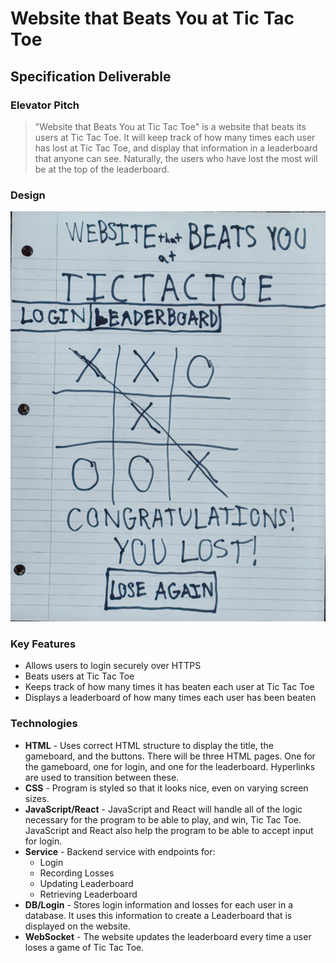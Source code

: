 # Website that Beats You at Tic Tac Toe

## Specification Deliverable

### Elevator Pitch

>"Website that Beats You at Tic Tac Toe" is a website that beats
>its users at Tic Tac Toe. It will keep track of how many
>times each user has lost at Tic Tac Toe, and display that
>information in a leaderboard that anyone can see. Naturally,
>the users who have lost the most will be at the top of the
>leaderboard.

### Design

![Layout for websitethatbeatsyouattictactoe.click](/assets/websitethatbeatsyouattictactoe.jpg)

### Key Features

* Allows users to login securely over HTTPS
* Beats users at Tic Tac Toe
* Keeps track of how many times it has beaten each user at Tic Tac Toe
* Displays a leaderboard of how many times each user has been beaten

### Technologies

* **HTML** - Uses correct HTML structure to display the title, the gameboard, and the buttons. There will be three HTML pages. One for the gameboard, one for login, and one for the leaderboard. Hyperlinks are used to transition between these.
* **CSS** - Program is styled so that it looks nice, even on varying screen sizes.
* **JavaScript/React** - JavaScript and React will handle all of the logic necessary for the program to be able to play, and win, Tic Tac Toe. JavaScript and React also help the program to be able to accept input for login.
* **Service** - Backend service with endpoints for:
	* Login
	* Recording Losses
	* Updating Leaderboard
	* Retrieving Leaderboard
* **DB/Login** - Stores login information and losses for each user in a database. It uses this information to create a Leaderboard that is displayed on the website.
* **WebSocket** - The website updates the leaderboard every time a user loses a game of Tic Tac Toe.
